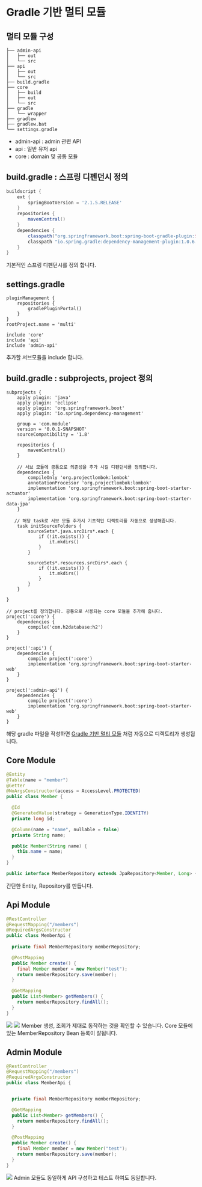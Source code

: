 # Gradle 기반 멀티 모듈

## 멀티 모듈 구성
```
├── admin-api
│   ├── out
│   └── src
├── api
│   ├── out
│   └── src
├── build.gradle
├── core
│   ├── build
│   ├── out
│   └── src
├── gradle
│   └── wrapper
├── gradlew
├── gradlew.bat
└── settings.gradle
```

* admin-api : admin 관련 API
* api : 일반 유저 api
* core : domain 및 공통 모듈


## build.gradle : 스프링 디펜던시 정의
```gradle
buildscript {
    ext {
        springBootVersion = '2.1.5.RELEASE'
    }
    repositories {
        mavenCentral()
    }
    dependencies {
        classpath("org.springframework.boot:spring-boot-gradle-plugin:${springBootVersion}")
        classpath "io.spring.gradle:dependency-management-plugin:1.0.6.RELEASE"
    }
}
```
기본적인 스프링 디펜던시를 정의 합니다.

## settings.gradle

```
pluginManagement {
    repositories {
        gradlePluginPortal()
    }
}
rootProject.name = 'multi'

include 'core'
include 'api'
include 'admin-api'
```
추가할 서브모듈을 include 합니다.

## build.gradle : subprojects, project 정의

```
subprojects {
    apply plugin: 'java'
    apply plugin: 'eclipse'
    apply plugin: 'org.springframework.boot'
    apply plugin: 'io.spring.dependency-management'

    group = 'com.module'
    version = '0.0.1-SNAPSHOT'
    sourceCompatibility = '1.8'

    repositories {
        mavenCentral()
    }

    // 서브 모듈에 공통으로 의존성을 추가 시킬 디펜던시를 정의합니다.
    dependencies {
        compileOnly 'org.projectlombok:lombok'
        annotationProcessor 'org.projectlombok:lombok'
        implementation 'org.springframework.boot:spring-boot-starter-actuator'
        implementation 'org.springframework.boot:spring-boot-starter-data-jpa'
    }

   // 해당 task로 서브 모듈 추가시 기초적인 디렉토리를 자동으로 생성해줍니다.
    task initSourceFolders {
        sourceSets*.java.srcDirs*.each {
            if (!it.exists()) {
                it.mkdirs()
            }
        }

        sourceSets*.resources.srcDirs*.each {
            if (!it.exists()) {
                it.mkdirs()
            }
        }
    }

}

// project를 정의합니다. 공통으로 사용되는 core 모듈을 추가해 줍니다.
project(':core') {
    dependencies {
        compile('com.h2database:h2')
    }
}

project(':api') {
    dependencies {
        compile project(':core')
        implementation 'org.springframework.boot:spring-boot-starter-web'
    }
}

project(':admin-api') {
    dependencies {
        compile project(':core')
        implementation 'org.springframework.boot:spring-boot-starter-web'
    }
}
```
해당 gradle 파일을 작성하면 [Gradle 기반 멀티 모듈](#gradle-%EA%B8%B0%EB%B0%98-%EB%A9%80%ED%8B%B0-%EB%AA%A8%EB%93%88) 처럼 자동으로 디렉토리가 생성됩니다.

## Core Module


```java
@Entity
@Table(name = "member")
@Getter
@NoArgsConstructor(access = AccessLevel.PROTECTED)
public class Member {

  @Id
  @GeneratedValue(strategy = GenerationType.IDENTITY)
  private long id;

  @Column(name = "name", nullable = false)
  private String name;

  public Member(String name) {
    this.name = name;
  }
}

public interface MemberRepository extends JpaRepository<Member, Long> {}
```

간단한 Entity, Repository를 만듭니다.

## Api Module

```java
@RestController
@RequestMapping("/members")
@RequiredArgsConstructor
public class MemberApi {
  
  private final MemberRepository memberRepository;

  @PostMapping
  public Member create() {
    final Member member = new Member("test");
    return memberRepository.save(member);
  }

  @GetMapping
  public List<Member> getMembers() {
    return memberRepository.findAll();
  }
}
```

![](https://github.com/cheese10yun/blog-sample/blob/master/multi-module/imags/create-member.png)
![](https://github.com/cheese10yun/blog-sample/blob/master/multi-module/imags/get-members.png)
Member 생성, 조회가 제대로 동작하는 것을 확인할 수 있습니다. Core 모듈에 있는 MemberRepository Bean 등록이 잘됩니다.


## Admin Module

```java
@RestController
@RequestMapping("/members")
@RequiredArgsConstructor
public class MemberApi {


  private final MemberRepository memberRepository;

  @GetMapping
  public List<Member> getMembers() {
    return memberRepository.findAll();
  }

  @PostMapping
  public Member create() {
    final Member member = new Member("test");
    return memberRepository.save(member);
  }
}
```
![](https://github.com/cheese10yun/blog-sample/blob/master/multi-module/imags/admin-member.png)
Admin 모듈도 동일하게 API 구성하고 테스트 하여도 동일합니다.
